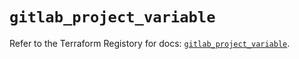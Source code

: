 # `gitlab_project_variable`

Refer to the Terraform Registory for docs: [`gitlab_project_variable`](https://registry.terraform.io/providers/gitlabhq/gitlab/16.5.0/docs/resources/project_variable).
